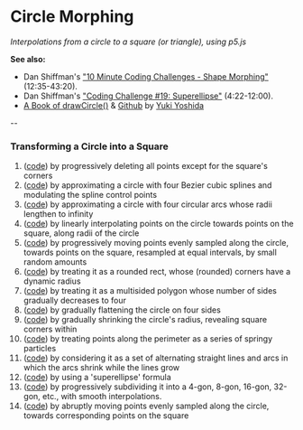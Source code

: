 # Circle Morphing

*Interpolations from a circle to a square (or triangle), using p5.js*

**See also:** 

* Dan Shiffman's ["10 Minute Coding Challenges - Shape Morphing"](https://www.youtube.com/watch?v=Md5LIDW0RyY&t=12m35s) (12:35-43:20). 
* Dan Shiffman's ["Coding Challenge #19: Superellipse"](https://www.youtube.com/watch?v=z86cx2A4_3E&t=4m22s) (4:22-12:00).
* [A Book of drawCircle()](http://sfpcyukiy.tumblr.com/post/104067533568/a-book-of-drawcircle) & [Github](https://github.com/yukiy/drawCircle) by [Yuki Yoshida](http://sfpc.io/people/yuki-yoshida/)


--
### Transforming a Circle into a Square


1. ([code](circle-to-square/circle01/sketch.js)) by progressively deleting all points except for the square's corners
2. ([code](circle-to-square/circle02/sketch.js)) by approximating a circle with four Bezier cubic splines and modulating the spline control points
3. ([code](circle-to-square/circle03/sketch.js)) by approximating a circle with four circular arcs whose radii lengthen to infinity
4. ([code](circle-to-square/circle04/sketch.js)) by linearly interpolating points on the circle towards points on the square, along radii of the circle
5. ([code](circle-to-square/circle05/sketch.js)) by progressively moving points evenly sampled along the circle, towards points on the square, resampled at equal intervals, by small random amounts
6. ([code](circle-to-square/circle06/sketch.js)) by treating it as a rounded rect, whose (rounded) corners have a dynamic radius
7. ([code](circle-to-square/circle07/sketch.js)) by treating it as a multisided polygon whose number of sides gradually decreases to four
8. ([code](circle-to-square/circle08/sketch.js)) by gradually flattening the circle on four sides
9. ([code](circle-to-square/circle09/sketch.js)) by gradually shrinking the circle's radius, revealing square corners within
10. ([code](circle-to-square/circle10/sketch.js)) by treating points along the perimeter as a series of springy particles
11. ([code](circle11/sketch.js)) by considering it as a set of alternating straight lines and arcs in which the arcs shrink while the lines grow
12. ([code](circle-to-square/circle12/sketch.js)) by using a 'superellipse' formula
13.  ([code](circle-to-square/circle13/sketch.js)) by progressively subdividing it into a 4-gon, 8-gon, 16-gon, 32-gon, etc., with smooth interpolations.
14. ([code](circle-to-square/circle14/sketch.js)) by abruptly moving points evenly sampled along the circle, towards corresponding points on the square
